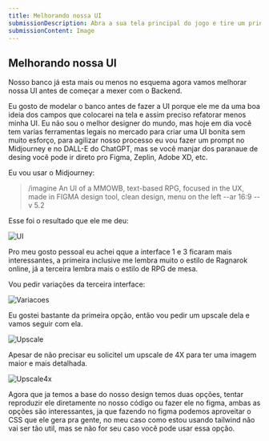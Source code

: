 ```yaml
---
title: Melhorando nossa UI
submissionDescription: Abra a sua tela principal do jogo e tire um print dela e envie aqui.
submissionContent: Image
---
```


## Melhorando nossa UI

Nosso banco já esta mais ou menos no esquema agora vamos melhorar nossa UI antes de começar a mexer com o Backend.

Eu gosto de modelar o banco antes de fazer a UI porque ele me da uma boa ideia dos campos que colocarei na tela e assim preciso refatorar menos minha UI. Eu não sou o melhor designer do mundo, mas hoje em dia você tem varias ferramentas legais no mercado para criar uma UI bonita sem muito esforço, para agilizar nosso processo eu vou fazer um prompt no Midjourney e no DALL-E do ChatGPT, mas se você manjar dos paranaue de desing você pode ir direto pro Figma, Zeplin, Adobe XD, etc.

Eu vou usar o Midjourney:

> /imagine An UI of a MMOWB, text-based RPG, focused in the UX, made in FIGMA design tool, clean design, menu on the left --ar 16:9 --v 5.2

Esse foi o resultado que ele me deu:

![UI](https://menthor-content.s3.sa-east-1.amazonaws.com/fbe489a2-d15f-4607-abd3-4a562d82410c)

Pro meu gosto pessoal eu achei qque a interface 1 e 3 ficaram mais interessantes, a primeira inclusive me lembra muito o estilo de Ragnarok online, já a terceira lembra mais o estilo de RPG de mesa.

Vou pedir variações da terceira interface:

![Variacoes](https://menthor-content.s3.sa-east-1.amazonaws.com/2d40ec62-f224-4d4c-a570-7d4c5dc30039)

Eu gostei bastante da primeira opção, então vou pedir um upscale dela e vamos seguir com ela.

![Upscale](https://menthor-content.s3.sa-east-1.amazonaws.com/901dbfb0-f8ae-4fd0-a1dd-a279b47d725f)

Apesar de não precisar eu solicitel um upscale de 4X para ter uma imagem maior e mais detalhada.

![Upscale4x](https://menthor-content.s3.sa-east-1.amazonaws.com/37b1fd4f-3b80-4420-b76a-9f44c2070f9e)

Agora que ja temos a base do nosso design temos duas opções, tentar reproduzir ele diretamente no nosso código ou fazer ele no figma, ambas as opções são interessantes, ja que fazendo no figma podemos aproveitar o CSS que ele gera pra gente, no meu caso como estou usando tailwind não vai ser tão util, mas se não for seu caso você pode usar essa opção.
